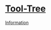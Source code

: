 # [Tool-Tree](https://zenlua.github.io/Tool-Tree)

[Information](https://zenlua.github.io/Tool-Tree/Information/Pay.html)
